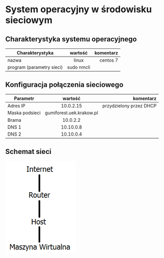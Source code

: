 System operacyjny w środowisku sieciowym
=========================================

Charakterystyka systemu operacyjnego
------------------------------------

| Charakterystyka | wartość           | komentarz |
| ------------- |:-------------:| -----:|
| nazwa      | linux | centos 7 |
| program (parametry sieci)      | sudo nmcli |    |


Konfiguracja połączenia sieciowego
----------------------------------

| Parametr | wartość           | komentarz |
| ------------- |:-------------:| -----:|
| Adres IP      | 10.0.2.15 | przydzielony przez DHCP |
| Maska podsieci      | gumiforest.uek.krakow.pl |  |
| Brama      | 10.0.2.2 |  |
| DNS 1      | 10.10.0.8 |  |
| DNS 2      | 10.10.0.4 |  |

Schemat sieci
-------------

![alt schemat](https://github.com/Seven730/sk-2019/blob/master/cwiczenia-1/schemat.png)
